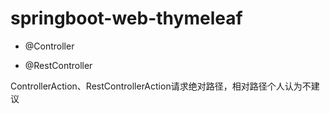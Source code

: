 # springboot-web-thymeleaf

* @Controller

* @RestController

ControllerAction、RestControllerAction请求绝对路径，相对路径个人认为不建议